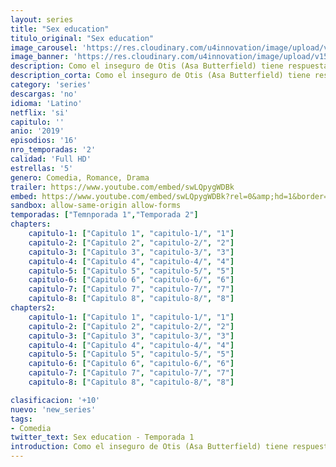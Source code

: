 ```yaml
---
layout: series
title: "Sex education"
titulo_original: "Sex education"
image_carousel: 'https://res.cloudinary.com/u4innovation/image/upload/v1565906677/sex-education-min_rhdpva.jpg'
image_banner: 'https://res.cloudinary.com/u4innovation/image/upload/v1565906678/sex-poster-min_yeylaj.jpg'
description: Como el inseguro de Otis (Asa Butterfield) tiene respuesta para cualquier duda sobre sexo gracias a que su madre (Gillian Anderson) es sexóloga, una compañera lo anima a abrir una clínica en el instituto.
description_corta: Como el inseguro de Otis (Asa Butterfield) tiene respuesta para cualquier duda sobre sexo gracias a que su madre (Gillian Anderson) es sexóloga, una compañera lo anima a abrir una "clínica" en el instituto.
category: 'series'
descargas: 'no'
idioma: 'Latino'
netflix: 'si'
capitulo: ''
anio: '2019'
episodios: '16'
nro_temporadas: '2'
calidad: 'Full HD'
estrellas: '5'
genero: Comedia, Romance, Drama
trailer: https://www.youtube.com/embed/swLQpygWDBk
embed: https://www.youtube.com/embed/swLQpygWDBk?rel=0&amp;hd=1&border=0&wmode=opaque&enablejsapi=1&modestbranding=1&controls=1&showinfo=1
sandbox: allow-same-origin allow-forms 
temporadas: ["Temnporada 1","Temporada 2"]
chapters:
    capitulo-1: ["Capitulo 1", "capitulo-1/", "1"]
    capitulo-2: ["Capitulo 2", "capitulo-2/", "2"]
    capitulo-3: ["Capitulo 3", "capitulo-3/", "3"]
    capitulo-4: ["Capitulo 4", "capitulo-4/", "4"]
    capitulo-5: ["Capitulo 5", "capitulo-5/", "5"]
    capitulo-6: ["Capitulo 6", "capitulo-6/", "6"]
    capitulo-7: ["Capitulo 7", "capitulo-7/", "7"]
    capitulo-8: ["Capitulo 8", "capitulo-8/", "8"]
chapters2:
    capitulo-1: ["Capitulo 1", "capitulo-1/", "1"]
    capitulo-2: ["Capitulo 2", "capitulo-2/", "2"]
    capitulo-3: ["Capitulo 3", "capitulo-3/", "3"]
    capitulo-4: ["Capitulo 4", "capitulo-4/", "4"]
    capitulo-5: ["Capitulo 5", "capitulo-5/", "5"]
    capitulo-6: ["Capitulo 6", "capitulo-6/", "6"]
    capitulo-7: ["Capitulo 7", "capitulo-7/", "7"]
    capitulo-8: ["Capitulo 8", "capitulo-8/", "8"]

clasificacion: '+10'
nuevo: 'new_series'
tags:
- Comedia
twitter_text: Sex education - Temporada 1
introduction: Como el inseguro de Otis (Asa Butterfield) tiene respuesta para cualquier duda sobre sexo gracias a que su madre (Gillian Anderson) es sexóloga, una compañera lo anima a abrir una clínica en el instituto.
---
```












